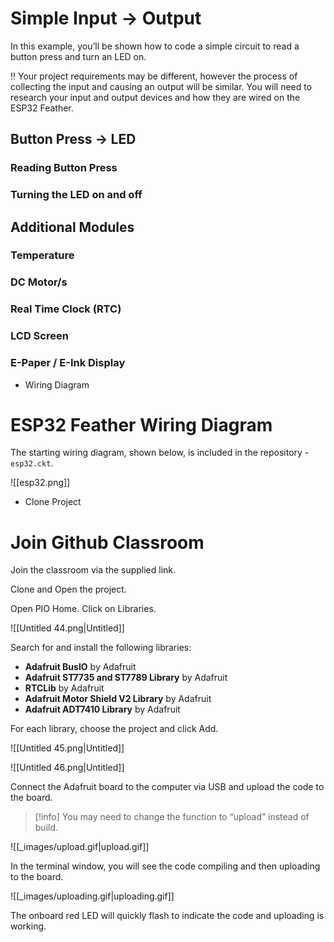 

# Simple Input → Output

In this example, you’ll be shown how to code a simple circuit to read a button press and turn an LED on.

<aside>
‼️ Your project requirements may be different, however the process of collecting the input and causing an output will be similar. You will need to research your input and output devices and how they are wired on the ESP32 Feather.

</aside>

## Button Press → LED

### Reading Button Press

### Turning the LED on and off

## Additional Modules

### Temperature

### DC Motor/s

### Real Time Clock (RTC)

### LCD Screen

### E-Paper / E-Ink Display

- Wiring Diagram


# ESP32 Feather Wiring Diagram

The starting wiring diagram, shown below, is included in the repository - `esp32.ckt`.

![[esp32.png]]

- Clone Project


# Join Github Classroom

Join the classroom via the supplied link.

Clone and Open the project.

Open PIO Home. Click on Libraries.

![[Untitled 44.png|Untitled]]

Search for and install the following libraries:

- **Adafruit BusIO** by Adafruit
- **Adafruit ST7735 and ST7789 Library** by Adafruit
- **RTCLib** by Adafruit
- **Adafruit Motor Shield V2 Library** by Adafruit
- **Adafruit ADT7410 Library** by Adafruit

For each library, choose the project and click Add.

![[Untitled 45.png|Untitled]]

![[Untitled 46.png|Untitled]]

Connect the Adafruit board to the computer via USB and upload the code to the board. 


> [!info] You may need to change the function to “upload” instead of build.



![[_images/upload.gif|upload.gif]]

In the terminal window, you will see the code compiling and then uploading to the board.

![[_images/uploading.gif|uploading.gif]]

The onboard red LED will quickly flash to indicate the code and uploading is working.

